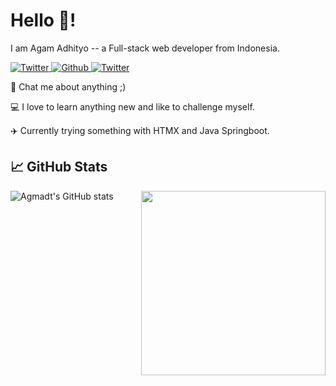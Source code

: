 # Hello 👋!
I am Agam Adhityo -- a Full-stack web developer from Indonesia.

<p>
  <a href="https://blog.adhityoagam.com" target="_blank">
    <img alt="Twitter" src="https://img.shields.io/badge/Blog-%23FF4088.svg?&style=for-the-badge&logo=hugo&logoColor=white" />
  </a>
  <a href="https://github.com/agmadt" target="_blank">
    <img alt="Github" src="https://img.shields.io/badge/GitHub-%2312100E.svg?&style=for-the-badge&logo=Github&logoColor=white" />
  </a>
  <a href="https://twitter.com/adhityoagam" target="_blank">
    <img alt="Twitter" src="https://img.shields.io/badge/twitter-%231DA1F2.svg?&style=for-the-badge&logo=twitter&logoColor=white" /></a>
</p>

💬 Chat me about anything ;)

💻 I love to learn anything new and like to challenge myself.

✈️ Currently trying something with HTMX and Java Springboot.

## 📈 GitHub Stats
<img src="https://github-readme-stats-agmadt.vercel.app/api/top-langs/?username=agmadt&layout=compact&card_width=275&theme=github_dark&hide=HTML,CSS&size_weight=0.5&count_weight=0.5" align="right" width="295">

![Agmadt's GitHub stats](https://github-readme-stats-agmadt.vercel.app/api?username=agmadt&count_private=true&show_icons=true&include_all_commits=true&theme=github_dark)
